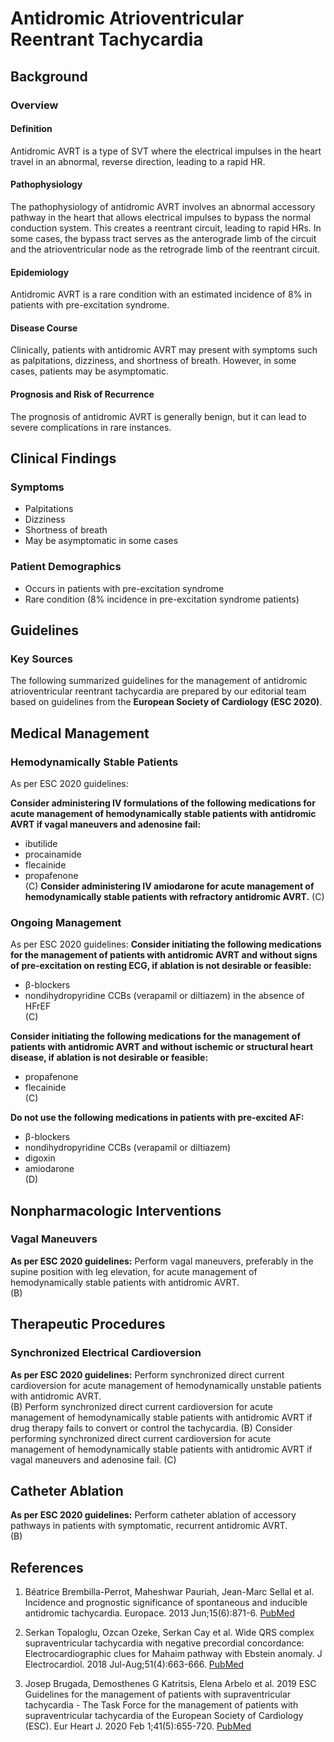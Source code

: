 # Antidromic Atrioventricular Reentrant Tachycardia


## Background

### Overview

#### **Definition**  
Antidromic AVRT is a type of SVT where the electrical impulses in the heart travel in an abnormal, reverse direction, leading to a rapid HR.

#### **Pathophysiology**  
The pathophysiology of antidromic AVRT involves an abnormal accessory pathway in the heart that allows electrical impulses to bypass the normal conduction system. This creates a reentrant circuit, leading to rapid HRs. In some cases, the bypass tract serves as the anterograde limb of the circuit and the atrioventricular node as the retrograde limb of the reentrant circuit.

#### **Epidemiology**  
Antidromic AVRT is a rare condition with an estimated incidence of 8% in patients with pre-excitation syndrome.

#### **Disease Course**  
Clinically, patients with antidromic AVRT may present with symptoms such as palpitations, dizziness, and shortness of breath. However, in some cases, patients may be asymptomatic.

#### **Prognosis and Risk of Recurrence**  
The prognosis of antidromic AVRT is generally benign, but it can lead to severe complications in rare instances.

## Clinical Findings

### Symptoms
- Palpitations
- Dizziness  
- Shortness of breath
- May be asymptomatic in some cases

### Patient Demographics
- Occurs in patients with pre-excitation syndrome
- Rare condition (8% incidence in pre-excitation syndrome patients)

## Guidelines

### Key Sources
The following summarized guidelines for the management of antidromic atrioventricular reentrant tachycardia are prepared by our editorial team based on guidelines from the **European Society of Cardiology (ESC 2020)**.

## Medical Management


### Hemodynamically Stable Patients
As per ESC 2020 guidelines:

**Consider administering IV formulations of the following medications for acute management of hemodynamically stable patients with antidromic AVRT if vagal maneuvers and adenosine fail:**
- ibutilide
- procainamide  
- flecainide
- propafenone  
(C)
**Consider administering IV amiodarone for acute management of hemodynamically stable patients with refractory antidromic AVRT.**
(C)


### Ongoing Management
As per ESC 2020 guidelines:
**Consider initiating the following medications for the management of patients with antidromic AVRT and without signs of pre-excitation on resting ECG, if ablation is not desirable or feasible:**
- β-blockers
- nondihydropyridine CCBs (verapamil or diltiazem) in the absence of HFrEF  
(C)

**Consider initiating the following medications for the management of patients with antidromic AVRT and without ischemic or structural heart disease, if ablation is not desirable or feasible:**
- propafenone
- flecainide  
(C)


**Do not use the following medications in patients with pre-excited AF:**
- β-blockers
- nondihydropyridine CCBs (verapamil or diltiazem)
- digoxin
- amiodarone  
(D)
## Nonpharmacologic Interventions

### Vagal Maneuvers
**As per ESC 2020 guidelines:** Perform vagal maneuvers, preferably in the supine position with leg elevation, for acute management of hemodynamically stable patients with antidromic AVRT.  
(B)

## Therapeutic Procedures

### Synchronized Electrical Cardioversion
**As per ESC 2020 guidelines:**
Perform synchronized direct current cardioversion for acute management of hemodynamically unstable patients with antidromic AVRT.  
(B)
Perform synchronized direct current cardioversion for acute management of hemodynamically stable patients with antidromic AVRT if drug therapy fails to convert or control the tachycardia.
(B)
Consider performing synchronized direct current cardioversion for acute management of hemodynamically stable patients with antidromic AVRT if vagal maneuvers and adenosine fail. 
(C)

## Catheter Ablation
**As per ESC 2020 guidelines:** Perform catheter ablation of accessory pathways in patients with symptomatic, recurrent antidromic AVRT.  
(B)
## References

1. Béatrice Brembilla-Perrot, Maheshwar Pauriah, Jean-Marc Sellal et al. Incidence and prognostic significance of spontaneous and inducible antidromic tachycardia. Europace. 2013 Jun;15(6):871-6. [PubMed](https://pubmed.ncbi.nlm.nih.gov/23148120/)

2. Serkan Topaloglu, Ozcan Ozeke, Serkan Cay et al. Wide QRS complex supraventricular tachycardia with negative precordial concordance: Electrocardiographic clues for Mahaim pathway with Ebstein anomaly. J Electrocardiol. 2018 Jul-Aug;51(4):663-666. [PubMed](https://pubmed.ncbi.nlm.nih.gov/29997008/)

3. Josep Brugada, Demosthenes G Katritsis, Elena Arbelo et al. 2019 ESC Guidelines for the management of patients with supraventricular tachycardia - The Task Force for the management of patients with supraventricular tachycardia of the European Society of Cardiology (ESC). Eur Heart J. 2020 Feb 1;41(5):655-720. [PubMed](https://pubmed.ncbi.nlm.nih.gov/31504425/) 